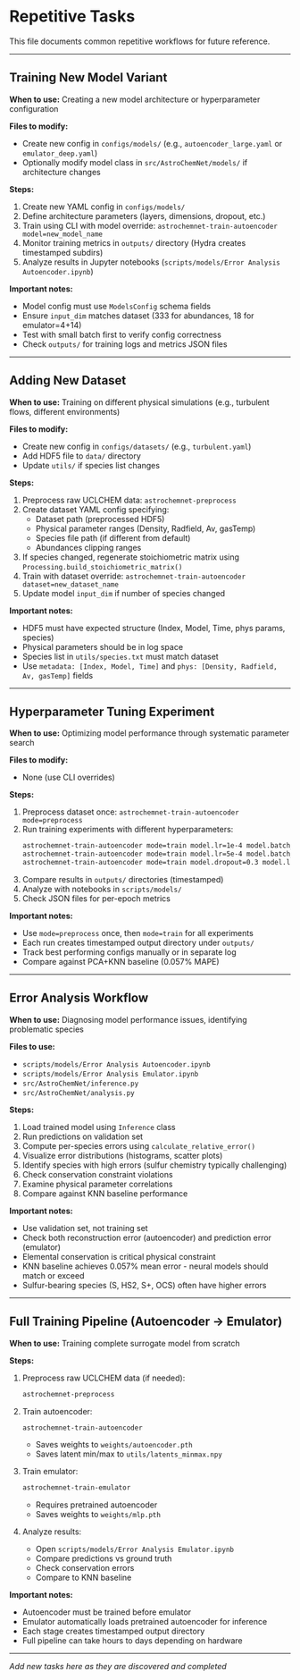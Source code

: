 # Repetitive Tasks

This file documents common repetitive workflows for future reference.

---

## Training New Model Variant

**When to use:** Creating a new model architecture or hyperparameter configuration

**Files to modify:**
- Create new config in `configs/models/` (e.g., `autoencoder_large.yaml` or `emulator_deep.yaml`)
- Optionally modify model class in `src/AstroChemNet/models/` if architecture changes

**Steps:**
1. Create new YAML config in `configs/models/`
2. Define architecture parameters (layers, dimensions, dropout, etc.)
3. Train using CLI with model override: `astrochemnet-train-autoencoder model=new_model_name`
4. Monitor training metrics in `outputs/` directory (Hydra creates timestamped subdirs)
5. Analyze results in Jupyter notebooks (`scripts/models/Error Analysis Autoencoder.ipynb`)

**Important notes:**
- Model config must use `ModelsConfig` schema fields
- Ensure `input_dim` matches dataset (333 for abundances, 18 for emulator=4+14)
- Test with small batch first to verify config correctness
- Check `outputs/` for training logs and metrics JSON files

---

## Adding New Dataset

**When to use:** Training on different physical simulations (e.g., turbulent flows, different environments)

**Files to modify:**
- Create new config in `configs/datasets/` (e.g., `turbulent.yaml`)
- Add HDF5 file to `data/` directory
- Update `utils/` if species list changes

**Steps:**
1. Preprocess raw UCLCHEM data: `astrochemnet-preprocess`
2. Create dataset YAML config specifying:
   - Dataset path (preprocessed HDF5)
   - Physical parameter ranges (Density, Radfield, Av, gasTemp)
   - Species file path (if different from default)
   - Abundances clipping ranges
3. If species changed, regenerate stoichiometric matrix using `Processing.build_stoichiometric_matrix()`
4. Train with dataset override: `astrochemnet-train-autoencoder dataset=new_dataset_name`
5. Update model `input_dim` if number of species changed

**Important notes:**
- HDF5 must have expected structure (Index, Model, Time, phys params, species)
- Physical parameters should be in log space
- Species list in `utils/species.txt` must match dataset
- Use `metadata: [Index, Model, Time]` and `phys: [Density, Radfield, Av, gasTemp]` fields

---

## Hyperparameter Tuning Experiment

**When to use:** Optimizing model performance through systematic parameter search

**Files to modify:**
- None (use CLI overrides)

**Steps:**
1. Preprocess dataset once: `astrochemnet-train-autoencoder mode=preprocess`
2. Run training experiments with different hyperparameters:
   ```bash
   astrochemnet-train-autoencoder mode=train model.lr=1e-4 model.batch_size=32768
   astrochemnet-train-autoencoder mode=train model.lr=5e-4 model.batch_size=16384
   astrochemnet-train-autoencoder mode=train model.dropout=0.3 model.latent_dim=12
   ```
3. Compare results in `outputs/` directories (timestamped)
4. Analyze with notebooks in `scripts/models/`
5. Check JSON files for per-epoch metrics

**Important notes:**
- Use `mode=preprocess` once, then `mode=train` for all experiments
- Each run creates timestamped output directory under `outputs/`
- Track best performing configs manually or in separate log
- Compare against PCA+KNN baseline (0.057% MAPE)

---

## Error Analysis Workflow

**When to use:** Diagnosing model performance issues, identifying problematic species

**Files to use:**
- `scripts/models/Error Analysis Autoencoder.ipynb`
- `scripts/models/Error Analysis Emulator.ipynb`
- `src/AstroChemNet/inference.py`
- `src/AstroChemNet/analysis.py`

**Steps:**
1. Load trained model using `Inference` class
2. Run predictions on validation set
3. Compute per-species errors using `calculate_relative_error()`
4. Visualize error distributions (histograms, scatter plots)
5. Identify species with high errors (sulfur chemistry typically challenging)
6. Check conservation constraint violations
7. Examine physical parameter correlations
8. Compare against KNN baseline performance

**Important notes:**
- Use validation set, not training set
- Check both reconstruction error (autoencoder) and prediction error (emulator)
- Elemental conservation is critical physical constraint
- KNN baseline achieves 0.057% mean error - neural models should match or exceed
- Sulfur-bearing species (S, HS2, S+, OCS) often have higher errors

---

## Full Training Pipeline (Autoencoder → Emulator)

**When to use:** Training complete surrogate model from scratch

**Steps:**
1. Preprocess raw UCLCHEM data (if needed):
   ```bash
   astrochemnet-preprocess
   ```

2. Train autoencoder:
   ```bash
   astrochemnet-train-autoencoder
   ```
   - Saves weights to `weights/autoencoder.pth`
   - Saves latent min/max to `utils/latents_minmax.npy`

3. Train emulator:
   ```bash
   astrochemnet-train-emulator
   ```
   - Requires pretrained autoencoder
   - Saves weights to `weights/mlp.pth`

4. Analyze results:
   - Open `scripts/models/Error Analysis Emulator.ipynb`
   - Compare predictions vs ground truth
   - Check conservation errors
   - Compare to KNN baseline

**Important notes:**
- Autoencoder must be trained before emulator
- Emulator automatically loads pretrained autoencoder for inference
- Each stage creates timestamped output directory
- Full pipeline can take hours to days depending on hardware

---

*Add new tasks here as they are discovered and completed*
